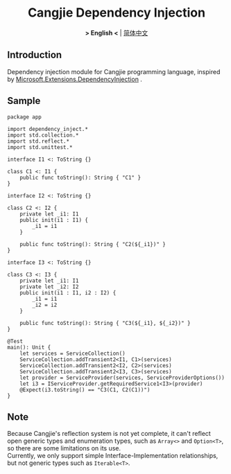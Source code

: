 <div align="center">

# Cangjie Dependency Injection

**&gt; English &lt;** | [简体中文](README_zh.md)  

</div>

## Introduction

Dependency injection module for Cangjie programming language, inspired by  [Microsoft.Extensions.DependencyInjection](https://github.com/dotnet/runtime/tree/main/src/libraries/Microsoft.Extensions.DependencyInjection) .  

## Sample

```cangjie
package app

import dependency_inject.*
import std.collection.*
import std.reflect.*
import std.unittest.*

interface I1 <: ToString {}

class C1 <: I1 {
	public func toString(): String { "C1" }
}

interface I2 <: ToString {}

class C2 <: I2 {
	private let _i1: I1
	public init(i1 : I1) {
		_i1 = i1
	}
	
	public func toString(): String { "C2(${_i1})" }
}

interface I3 <: ToString {}

class C3 <: I3 {
	private let _i1: I1
	private let _i2: I2
	public init(i1 : I1, i2 : I2) {
		_i1 = i1
		_i2 = i2
	}
	
	public func toString(): String { "C3(${_i1}, ${_i2})" }
}

@Test
main(): Unit {
	let services = ServiceCollection()
	ServiceCollection.addTransient2<I1, C1>(services)
	ServiceCollection.addTransient2<I2, C2>(services)
	ServiceCollection.addTransient2<I3, C3>(services)
	let provider = ServiceProvider(services, ServiceProviderOptions())
	let i3 = IServiceProvider.getRequiredService1<I3>(provider)
	@Expect(i3.toString() == "C3(C1, C2(C1))")
}

```

## Note

Because Cangjie's reflection system is not yet complete, it can't reflect open generic types and enumeration types, such as `Array<>` and `Option<T>`, so there are some limitations on its use.  
Currently, we only support simple Interface-Implementation relationships, but not generic types such as `Iterable<T>`.  
